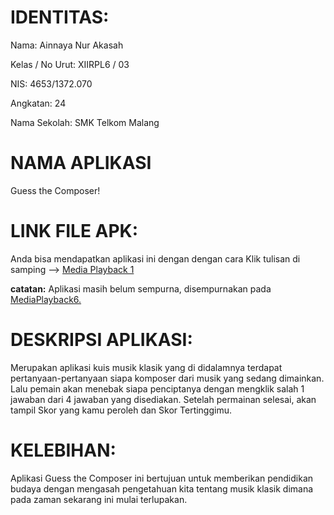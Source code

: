 # IDENTITAS:
Nama: Ainnaya Nur Akasah

Kelas / No Urut: XIIRPL6 / 03

NIS: 4653/1372.070

Angkatan: 24

Nama Sekolah: SMK Telkom Malang

# NAMA APLIKASI
Guess the Composer!

# LINK FILE APK:
Anda bisa mendapatkan aplikasi ini dengan dengan cara Klik tulisan di samping -->
[Media Playback 1](https://docs.google.com/uc?export=download&id=0Bw5yv1ANpbygVm55cmtQMkh2UFk)

**catatan:** Aplikasi masih belum sempurna, disempurnakan pada [MediaPlayback6.](https://github.com/Ainnaya/MediaPlayback6)

# DESKRIPSI APLIKASI:
Merupakan aplikasi kuis musik klasik yang di didalamnya terdapat pertanyaan-pertanyaan siapa komposer dari
musik yang sedang dimainkan. Lalu pemain akan menebak siapa penciptanya dengan mengklik salah 1 jawaban
dari 4 jawaban yang disediakan. 
Setelah permainan selesai, akan tampil Skor yang kamu peroleh dan Skor Tertinggimu.

# KELEBIHAN:
Aplikasi Guess the Composer ini bertujuan untuk memberikan pendidikan budaya dengan mengasah pengetahuan kita
tentang musik klasik dimana pada zaman sekarang ini mulai terlupakan.
